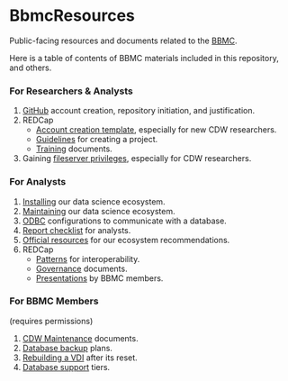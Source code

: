 BbmcResources
=============

Public-facing resources and documents related to the [BBMC](http://ouhsc.edu/bbmc/).

Here is a table of contents of BBMC materials included in this repository, and others.

### For Researchers & Analysts
1. [GitHub](https://github.com/OuhscBbmc/BbmcResources/blob/master/instructions/github.md) account creation, repository initiation, and justification.
1. REDCap
    * [Account creation template](https://github.com/OuhscBbmc/BbmcResources/blob/master/instructions/redcap.md), especially for new CDW researchers.
    * [Guidelines](https://github.com/OuhscBbmc/RedcapExamplesAndPatterns/blob/master/DocumentationGlobal/redcap_creation_guidelines.md) for creating a project.
    * [Training](https://github.com/OuhscBbmc/RedcapExamplesAndPatterns/tree/master/DocumentationGlobal/TrainingDocuments) documents.
1. Gaining [fileserver privileges](https://github.com/OuhscBbmc/BbmcResources/blob/master/instructions/username.md), especially for CDW researchers.

### For Analysts
1. [Installing](https://github.com/OuhscBbmc/RedcapExamplesAndPatterns/blob/master/DocumentationGlobal/ResourcesInstallation.md) our data science ecosystem.
1. [Maintaining](https://github.com/OuhscBbmc/BbmcResources/blob/master/instructions/maintaining-r.md) our data science ecosystem.
1. [ODBC](https://github.com/OuhscBbmc/BbmcResources/blob/master/instructions/odbc-dsn.md) configurations to communicate with a database.
1. [Report checklist](https://github.com/OuhscBbmc/RedcapExamplesAndPatterns/blob/master/DocumentationGlobal/ReportChecklist.md) for analysts.
1. [Official resources](https://github.com/OuhscBbmc/RedcapExamplesAndPatterns/blob/master/DocumentationGlobal/ResourcesOfficial.md) for our ecosystem recommendations.
1. REDCap
    * [Patterns](https://github.com/OuhscBbmc/RedcapExamplesAndPatterns/tree/master/documentation_patterns) for interoperability.
    * [Governance](https://github.com/OuhscBbmc/RedcapGovernanceDocs) documents.
    * [Presentations](https://github.com/OuhscBbmc/RedcapExamplesAndPatterns/tree/master/Publications) by BBMC members.

### For BBMC Members
(requires permissions)
1. [CDW Maintenance](https://github.com/OuhscBbmc/bbmc-database-management/tree/master/maintenance) documents.
1. [Database backup](https://github.com/OuhscBbmc/bbmc-database-management/blob/master/maintenance/backup-plan/backup-plan.md) plans.
1. [Rebuilding a VDI](https://github.com/OuhscBbmc/bbmc-database-management/blob/master/maintenance/vdi-rebuild/vdi-rebuild.md) after its reset.
1. [Database support](https://github.com/OuhscBbmc/bbmc-database-management/blob/master/services/database-services.md) tiers.
